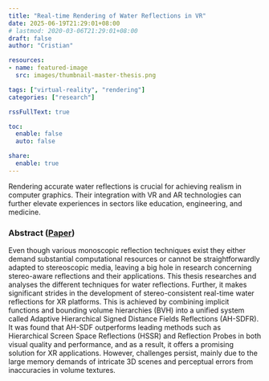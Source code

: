 ```yaml
---
title: "Real-time Rendering of Water Reflections in VR"
date: 2025-06-19T21:29:01+08:00
# lastmod: 2020-03-06T21:29:01+08:00
draft: false
author: "Cristian"

resources:
- name: featured-image
  src: images/thumbnail-master-thesis.png

tags: ["virtual-reality", "rendering"]
categories: ["research"]

rssFullText: true

toc:
  enable: false
  auto: false

share:
  enable: true
---
```


Rendering accurate water reflections is crucial for achieving realism in computer graphics. Their integration with VR and AR technologies can further elevate experiences in sectors like education, engineering, and medicine.

<!--more-->

### Abstract ([Paper](https://repository.tudelft.nl/record/uuid:6a14ca81-a277-4a1b-b45f-b6ac50b45045))

Even though various monoscopic reflection techniques exist they either demand substantial computational resources or cannot be straightforwardly adapted to stereoscopic media, leaving a big hole in research concerning stereo-aware reflections and their applications. This thesis researches and analyses the different techniques for water reflections. Further, it makes significant strides in the development of stereo-consistent real-time water reflections for XR platforms. This is achieved by combining implicit functions and bounding volume hierarchies (BVH) into a unified system called Adaptive Hierarchical Signed Distance Fields Reflections (AH-SDFR). It was found that AH-SDF outperforms leading methods such as Hierarchical Screen Space Reflections (HSSR) and Reflection Probes in both visual quality and performance, and as a result, it offers a promising solution for XR applications. However, challenges persist, mainly due to the large memory demands of intricate 3D scenes and perceptual errors from inaccuracies in volume textures.